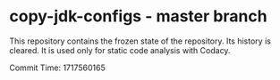 # copy-jdk-configs - master branch

This repository contains the frozen state of the repository.
Its history is cleared. It is used only for static code
analysis with Codacy.

Commit Time: 1717560165